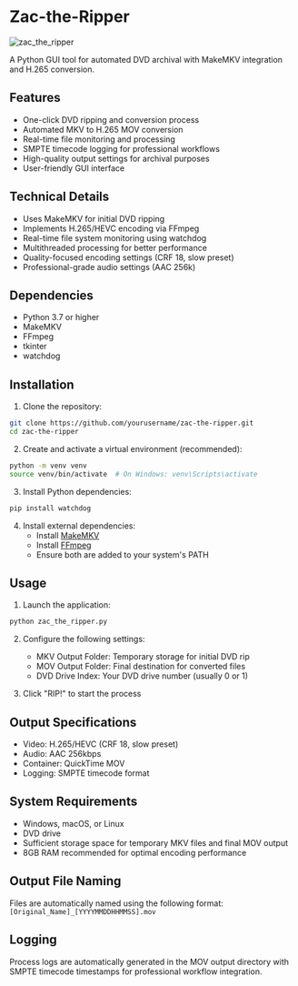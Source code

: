 # Zac-the-Ripper
![zac_the_ripper](https://github.com/user-attachments/assets/680f4d54-2aa2-4374-8e25-1bb45efedbe4)


A Python GUI tool for automated DVD archival with MakeMKV integration and H.265 conversion.

## Features
- One-click DVD ripping and conversion process
- Automated MKV to H.265 MOV conversion
- Real-time file monitoring and processing
- SMPTE timecode logging for professional workflows
- High-quality output settings for archival purposes
- User-friendly GUI interface

## Technical Details
- Uses MakeMKV for initial DVD ripping
- Implements H.265/HEVC encoding via FFmpeg
- Real-time file system monitoring using watchdog
- Multithreaded processing for better performance
- Quality-focused encoding settings (CRF 18, slow preset)
- Professional-grade audio settings (AAC 256k)

## Dependencies
- Python 3.7 or higher
- MakeMKV
- FFmpeg
- tkinter
- watchdog

## Installation

1. Clone the repository:
```bash
git clone https://github.com/yourusername/zac-the-ripper.git
cd zac-the-ripper
```

2. Create and activate a virtual environment (recommended):
```bash
python -m venv venv
source venv/bin/activate  # On Windows: venv\Scripts\activate
```

3. Install Python dependencies:
```bash
pip install watchdog
```

4. Install external dependencies:
   - Install [MakeMKV](https://www.makemkv.com/)
   - Install [FFmpeg](https://ffmpeg.org/download.html)
   - Ensure both are added to your system's PATH

## Usage

1. Launch the application:
```bash
python zac_the_ripper.py
```

2. Configure the following settings:
   - MKV Output Folder: Temporary storage for initial DVD rip
   - MOV Output Folder: Final destination for converted files
   - DVD Drive Index: Your DVD drive number (usually 0 or 1)

3. Click "RIP!" to start the process

## Output Specifications

- Video: H.265/HEVC (CRF 18, slow preset)
- Audio: AAC 256kbps
- Container: QuickTime MOV
- Logging: SMPTE timecode format

## System Requirements
- Windows, macOS, or Linux
- DVD drive
- Sufficient storage space for temporary MKV files and final MOV output
- 8GB RAM recommended for optimal encoding performance

## Output File Naming
Files are automatically named using the following format:
`[Original_Name]_[YYYYMMDDHHMMSS].mov`

## Logging
Process logs are automatically generated in the MOV output directory with SMPTE timecode timestamps for professional workflow integration.
